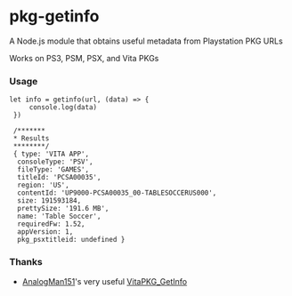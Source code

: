 # pkg-getinfo

A Node.js module that obtains useful metadata from Playstation PKG URLs

Works on PS3, PSM, PSX, and Vita PKGs

### Usage
```
let info = getinfo(url, (data) => {
     console.log(data)
 })

 /*******
 * Results
 ********/
 { type: 'VITA APP',
  consoleType: 'PSV',
  fileType: 'GAMES',
  titleId: 'PCSA00035',
  region: 'US',
  contentId: 'UP9000-PCSA00035_00-TABLESOCCERUS000',
  size: 191593184,
  prettySize: '191.6 MB',
  name: 'Table Soccer',
  requiredFw: 1.52,
  appVersion: 1,
  pkg_psxtitleid: undefined }
 ```

### Thanks
* [AnalogMan151][]'s very useful [VitaPKG\_GetInfo][]


[AnalogMan151]: https://github.com/AnalogMan151
[VitaPKG\_GetInfo]: https://github.com/AnalogMan151/VitaPKG_GetInfo